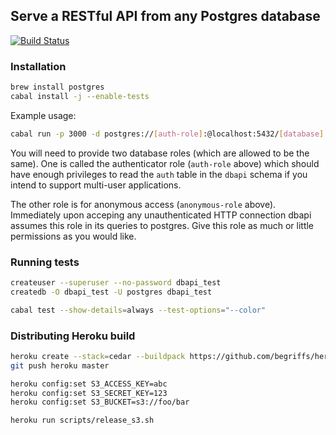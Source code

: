 ## Serve a RESTful API from any Postgres database

[![Build Status](https://travis-ci.org/begriffs/dbapi.svg?branch=master)](https://travis-ci.org/begriffs/dbapi)

### Installation

```sh
brew install postgres
cabal install -j --enable-tests
```

Example usage:

```sh
cabal run -p 3000 -d postgres://[auth-role]:@localhost:5432/[database] -a [anonymous-role]
```

You will need to provide two database roles (which are allowed to
be the same). One is called the authenticator role (`auth-role`
above) which should have enough privileges to read the `auth` table
in the `dbapi` schema if you intend to support multi-user applications.

The other role is for anonymous access (`anonymous-role` above).
Immediately upon acceping any unauthenticated HTTP connection dbapi
assumes this role in its queries to postgres. Give this role as
much or little permissions as you would like.

### Running tests

```sh
createuser --superuser --no-password dbapi_test
createdb -O dbapi_test -U postgres dbapi_test

cabal test --show-details=always --test-options="--color"
```

### Distributing Heroku build

```sh
heroku create --stack=cedar --buildpack https://github.com/begriffs/heroku-buildpack-ghc.git
git push heroku master

heroku config:set S3_ACCESS_KEY=abc
heroku config:set S3_SECRET_KEY=123
heroku config:set S3_BUCKET=s3://foo/bar

heroku run scripts/release_s3.sh
```
